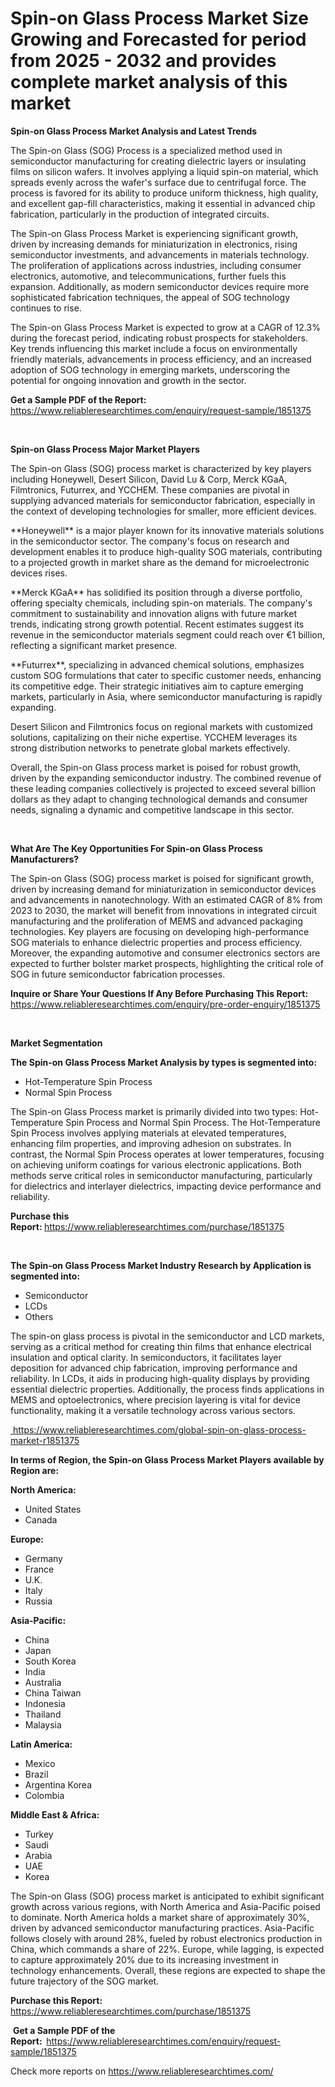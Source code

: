 <p><h1>Spin-on Glass Process Market Size Growing and Forecasted for period from 2025 - 2032 and provides complete market analysis of this market</h1></p><p><strong>Spin-on Glass Process Market Analysis and Latest Trends</strong></p>
<p><p>The Spin-on Glass (SOG) Process is a specialized method used in semiconductor manufacturing for creating dielectric layers or insulating films on silicon wafers. It involves applying a liquid spin-on material, which spreads evenly across the wafer's surface due to centrifugal force. The process is favored for its ability to produce uniform thickness, high quality, and excellent gap-fill characteristics, making it essential in advanced chip fabrication, particularly in the production of integrated circuits.</p><p>The Spin-on Glass Process Market is experiencing significant growth, driven by increasing demands for miniaturization in electronics, rising semiconductor investments, and advancements in materials technology. The proliferation of applications across industries, including consumer electronics, automotive, and telecommunications, further fuels this expansion. Additionally, as modern semiconductor devices require more sophisticated fabrication techniques, the appeal of SOG technology continues to rise.</p><p>The Spin-on Glass Process Market is expected to grow at a CAGR of 12.3% during the forecast period, indicating robust prospects for stakeholders. Key trends influencing this market include a focus on environmentally friendly materials, advancements in process efficiency, and an increased adoption of SOG technology in emerging markets, underscoring the potential for ongoing innovation and growth in the sector.</p></p>
<p><strong>Get a Sample PDF of the Report:&nbsp;</strong> <a href="https://www.reliableresearchtimes.com/enquiry/request-sample/1851375?utm_campaign=3219&utm_medium=2&utm_source=Github&utm_content=ia&utm_term=26032025&utm_id=spin-on-glass-process">https://www.reliableresearchtimes.com/enquiry/request-sample/1851375</a></p>
<p>&nbsp;</p>
<p><strong>Spin-on Glass Process Major Market Players</strong></p>
<p><p>The Spin-on Glass (SOG) process market is characterized by key players including Honeywell, Desert Silicon, David Lu & Corp, Merck KGaA, Filmtronics, Futurrex, and YCCHEM. These companies are pivotal in supplying advanced materials for semiconductor fabrication, especially in the context of developing technologies for smaller, more efficient devices.</p><p>**Honeywell** is a major player known for its innovative materials solutions in the semiconductor sector. The company's focus on research and development enables it to produce high-quality SOG materials, contributing to a projected growth in market share as the demand for microelectronic devices rises. </p><p>**Merck KGaA** has solidified its position through a diverse portfolio, offering specialty chemicals, including spin-on materials. The company's commitment to sustainability and innovation aligns with future market trends, indicating strong growth potential. Recent estimates suggest its revenue in the semiconductor materials segment could reach over €1 billion, reflecting a significant market presence.</p><p>**Futurrex**, specializing in advanced chemical solutions, emphasizes custom SOG formulations that cater to specific customer needs, enhancing its competitive edge. Their strategic initiatives aim to capture emerging markets, particularly in Asia, where semiconductor manufacturing is rapidly expanding.</p><p>Desert Silicon and Filmtronics focus on regional markets with customized solutions, capitalizing on their niche expertise. YCCHEM leverages its strong distribution networks to penetrate global markets effectively.</p><p>Overall, the Spin-on Glass process market is poised for robust growth, driven by the expanding semiconductor industry. The combined revenue of these leading companies collectively is projected to exceed several billion dollars as they adapt to changing technological demands and consumer needs, signaling a dynamic and competitive landscape in this sector.</p></p>
<p>&nbsp;</p>
<p><strong>What Are The Key Opportunities For Spin-on Glass Process Manufacturers?</strong></p>
<p><p>The Spin-on Glass (SOG) process market is poised for significant growth, driven by increasing demand for miniaturization in semiconductor devices and advancements in nanotechnology. With an estimated CAGR of 8% from 2023 to 2030, the market will benefit from innovations in integrated circuit manufacturing and the proliferation of MEMS and advanced packaging technologies. Key players are focusing on developing high-performance SOG materials to enhance dielectric properties and process efficiency. Moreover, the expanding automotive and consumer electronics sectors are expected to further bolster market prospects, highlighting the critical role of SOG in future semiconductor fabrication processes.</p></p>
<p><strong>Inquire or Share Your Questions If Any Before Purchasing This Report:</strong> <a href="https://www.reliableresearchtimes.com/enquiry/pre-order-enquiry/1851375?utm_campaign=3219&utm_medium=2&utm_source=Github&utm_content=ia&utm_term=26032025&utm_id=spin-on-glass-process">https://www.reliableresearchtimes.com/enquiry/pre-order-enquiry/1851375</a></p>
<p>&nbsp;</p>
<p><strong>Market Segmentation</strong></p>
<p><strong>The Spin-on Glass Process Market Analysis by types is segmented into:</strong></p>
<p><ul><li>Hot-Temperature Spin Process</li><li>Normal Spin Process</li></ul></p>
<p><p>The Spin-on Glass Process market is primarily divided into two types: Hot-Temperature Spin Process and Normal Spin Process. The Hot-Temperature Spin Process involves applying materials at elevated temperatures, enhancing film properties, and improving adhesion on substrates. In contrast, the Normal Spin Process operates at lower temperatures, focusing on achieving uniform coatings for various electronic applications. Both methods serve critical roles in semiconductor manufacturing, particularly for dielectrics and interlayer dielectrics, impacting device performance and reliability.</p></p>
<p><strong>Purchase this Report:&nbsp;</strong><a href="https://www.reliableresearchtimes.com/purchase/1851375?utm_campaign=3219&utm_medium=2&utm_source=Github&utm_content=ia&utm_term=26032025&utm_id=spin-on-glass-process">https://www.reliableresearchtimes.com/purchase/1851375</a></p>
<p>&nbsp;</p>
<p><strong>The Spin-on Glass Process Market Industry Research by Application is segmented into:</strong></p>
<p><ul><li>Semiconductor</li><li>LCDs</li><li>Others</li></ul></p>
<p><p>The spin-on glass process is pivotal in the semiconductor and LCD markets, serving as a critical method for creating thin films that enhance electrical insulation and optical clarity. In semiconductors, it facilitates layer deposition for advanced chip fabrication, improving performance and reliability. In LCDs, it aids in producing high-quality displays by providing essential dielectric properties. Additionally, the process finds applications in MEMS and optoelectronics, where precision layering is vital for device functionality, making it a versatile technology across various sectors.</p></p>
<p><a href="https://www.reliableresearchtimes.com/global-spin-on-glass-process-market-r1851375?utm_campaign=3219&utm_medium=2&utm_source=Github&utm_content=ia&utm_term=26032025&utm_id=spin-on-glass-process">&nbsp;https://www.reliableresearchtimes.com/global-spin-on-glass-process-market-r1851375</a></p>
<p><strong>In terms of Region, the Spin-on Glass Process Market Players available by Region are:</strong></p>
<p>
    <p> <strong> North America: </strong>
        <ul>
            <li>United States</li>
            <li>Canada</li>
        </ul>
        </p> 
    <p> <strong> Europe: </strong>
        <ul>
            <li>Germany</li>
            <li>France</li>
            <li>U.K.</li>
            <li>Italy</li>
            <li>Russia</li>
        </ul>
        </p> 
    <p> <strong> Asia-Pacific: </strong>
        <ul>
            <li>China</li>
            <li>Japan</li>
            <li>South Korea</li>
            <li>India</li>
            <li>Australia</li>
            <li>China Taiwan</li>
            <li>Indonesia</li>
            <li>Thailand</li>
            <li>Malaysia</li>
        </ul>
        </p> 
    <p> <strong> Latin America: </strong>
        <ul>
            <li>Mexico</li>
            <li>Brazil</li>
            <li>Argentina Korea</li>
            <li>Colombia</li>
        </ul>
        </p> 
    <p> <strong> Middle East & Africa: </strong>
        <ul>
            <li>Turkey</li>
            <li>Saudi</li>
            <li>Arabia</li>
            <li>UAE</li>
            <li>Korea</li>
        </ul>
    </p>
    </p>
<p><p>The Spin-on Glass (SOG) process market is anticipated to exhibit significant growth across various regions, with North America and Asia-Pacific poised to dominate. North America holds a market share of approximately 30%, driven by advanced semiconductor manufacturing practices. Asia-Pacific follows closely with around 28%, fueled by robust electronics production in China, which commands a share of 22%. Europe, while lagging, is expected to capture approximately 20% due to its increasing investment in technology enhancements. Overall, these regions are expected to shape the future trajectory of the SOG market.</p></p>
<p><strong>Purchase this Report: </strong><a href="https://www.reliableresearchtimes.com/purchase/1851375?utm_campaign=3219&utm_medium=2&utm_source=Github&utm_content=ia&utm_term=26032025&utm_id=spin-on-glass-process">https://www.reliableresearchtimes.com/purchase/1851375</a></p>
<p>&nbsp;<strong>Get a Sample PDF of the Report:&nbsp;&nbsp;</strong><a href="https://www.reliableresearchtimes.com/enquiry/request-sample/1851375?utm_campaign=3219&utm_medium=2&utm_source=Github&utm_content=ia&utm_term=26032025&utm_id=spin-on-glass-process">https://www.reliableresearchtimes.com/enquiry/request-sample/1851375</a></p>
<p><strong></strong></p>
<p>Check more reports on <a href="https://www.reliableresearchtimes.com/?utm_campaign=3219&utm_medium=2&utm_source=Github&utm_content=ia&utm_term=26032025&utm_id=spin-on-glass-process">https://www.reliableresearchtimes.com/</a></p>